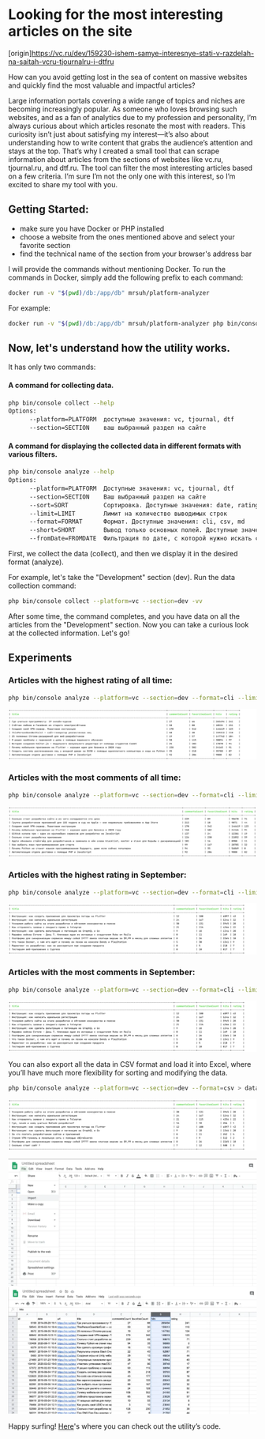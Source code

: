 # Looking for the most interesting articles on the site

[origin]https://vc.ru/dev/159230-ishem-samye-interesnye-stati-v-razdelah-na-saitah-vcru-tjournalru-i-dtfru

How can you avoid getting lost in the sea of content on massive websites and quickly find the most valuable and impactful articles?

Large information portals covering a wide range of topics and niches are becoming increasingly popular. As someone who loves browsing such websites, and as a fan of analytics due to my profession and personality, I’m always curious about which articles resonate the most with readers.
This curiosity isn’t just about satisfying my interest—it’s also about understanding how to write content that grabs the audience’s attention and stays at the top.
That’s why I created a small tool that can scrape information about articles from the sections of websites like vc.ru, tjournal.ru, and dtf.ru. The tool can filter the most interesting articles based on a few criteria.
I’m sure I’m not the only one with this interest, so I’m excited to share my tool with you.

## Getting Started:
* make sure you have Docker or PHP installed
* choose a website from the ones mentioned above and select your favorite section
* find the technical name of the section from your browser's address bar

I will provide the commands without mentioning Docker. To run the commands in Docker, simply add the following prefix to each command:
```bash
docker run -v "$(pwd)/db:/app/db" mrsuh/platform-analyzer
```
For example:
```bash
docker run -v "$(pwd)/db:/app/db" mrsuh/platform-analyzer php bin/console collect --help
```

## Now, let's understand how the utility works.
It has only two commands:
#### A command for collecting data.
```bash
php bin/console collect --help
Options:
      --platform=PLATFORM  доступные значения: vc, tjournal, dtf
      --section=SECTION    ваш выбранный раздел на сайте
```

#### A command for displaying the collected data in different formats with various filters.
```bash
php bin/console analyze --help
Options:
      --platform=PLATFORM  Доступные значения: vc, tjournal, dtf
      --section=SECTION    Ваш выбранный раздел на сайте
      --sort=SORT          Сортировка. Доступные значения: date, rating, hits, commentsCount, favoritesCount
      --limit=LIMIT        Лимит на количество выводимых строк
      --format=FORMAT      Формат. Доступные значения: cli, csv, md
      --short=SHORT        Вывод только основных полей. Доступные значения: 0, 1
      --fromDate=FROMDATE  Фильтрация по дате, с которой нужно искать статьи. Формат даты: 2020-01-01
```

First, we collect the data (collect), and then we display it in the desired format (analyze).

For example, let's take the "Development" section (dev).
Run the data collection command:
```bash
php bin/console collect --platform=vc --section=dev -vv
```

After some time, the command completes, and you have data on all the articles from the "Development" section.
Now you can take a curious look at the collected information. Let's go!

## Experiments

### Articles with the highest rating of all time:
```bash
php bin/console analyze --platform=vc --section=dev --format=cli --limit=5 --sort=rating --short=1
```
![](./images/image-0.webp)

### Articles with the most comments of all time:
```bash
php bin/console analyze --platform=vc --section=dev --format=cli --limit=5 --sort=commentsCount --short=1
```
![](./images/image-1.webp)

### Articles with the highest rating in September:
```bash
php bin/console analyze --platform=vc --section=dev --format=cli --limit=5 --sort=rating --short=1 --fromDate=2020-09-01
```
![](./images/image-2.webp)

### Articles with the most comments in September:
```bash
php bin/console analyze --platform=vc --section=dev --format=cli --limit=5 --sort=commentsCount --short=1 --fromDate=2020-09-01
```
![](./images/image-2.webp)

You can also export all the data in CSV format and load it into Excel, where you’ll have much more flexibility for sorting and modifying the data.
```bash
php bin/console analyze --platform=vc --section=dev --format=csv > data.csv
```
![](./images/image-3.webp)

![](./images/image-4.webp)
![](./images/image-5.webp)

Happy surfing!
[Here](https://github.com/mrsuh/platform-analyzer)'s where you can check out the utility’s code.
